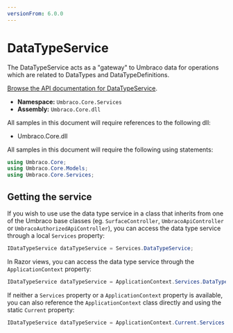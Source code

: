 ```yaml
---
versionFrom: 6.0.0
---
```


# DataTypeService

The DataTypeService acts as a "gateway" to Umbraco data for operations which are related to DataTypes and DataTypeDefinitions.

[Browse the API documentation for DataTypeService](https://our.umbraco.com/apidocs/v7/csharp/api/Umbraco.Core.Services.DataTypeService.html).

 * **Namespace:** `Umbraco.Core.Services`
 * **Assembly:** `Umbraco.Core.dll`

All samples in this document will require references to the following dll:

* Umbraco.Core.dll

All samples in this document will require the following using statements:

```c#
using Umbraco.Core;
using Umbraco.Core.Models;
using Umbraco.Core.Services;
```

## Getting the service

If you wish to use use the data type service in a class that inherits from one of the Umbraco base classes (eg. `SurfaceController`, `UmbracoApiController` or `UmbracoAuthorizedApiController`), you can access the data type service through a local `Services` property:

```c#
IDataTypeService dataTypeService = Services.DataTypeService;
```
In Razor views, you can access the data type service through the `ApplicationContext` property:
```c#
IDataTypeService dataTypeService = ApplicationContext.Services.DataTypeService;
```
If neither a `Services` property or a `ApplicationContext` property is available, you can also reference the `ApplicationContext` class directly and using the static `Current` property:
```c#
IDataTypeService dataTypeService = ApplicationContext.Current.Services.DataTypeService;
```
